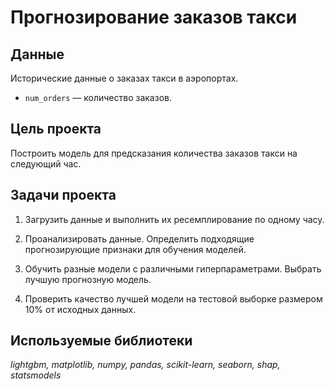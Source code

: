 # Прогнозирование заказов такси


## Данные

Исторические данные о заказах такси в аэропортах.
- `num_orders` — количество заказов.


## Цель проекта

Построить модель для предсказания количества заказов такси на следующий час. 


## Задачи проекта

1. Загрузить данные и выполнить их ресемплирование по одному часу.

2. Проанализировать данные. Определить подходящие прогнозирующие признаки для обучения моделей.

3. Обучить разные модели с различными гиперпараметрами. Выбрать лучшую прогнозную модель.

4. Проверить качество лучшей модели на тестовой выборке размером 10% от исходных данных.


## Используемые библиотеки
*lightgbm, matplotlib, numpy, pandas, scikit-learn, seaborn, shap, statsmodels*

